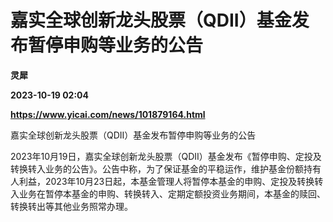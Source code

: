 # 嘉实全球创新龙头股票（QDII）基金发布暂停申购等业务的公告
**灵犀**

**2023-10-19 02:04**

**https://www.yicai.com/news/101879164.html**

嘉实全球创新龙头股票（QDII）基金发布暂停申购等业务的公告

2023年10月19日，嘉实全球创新龙头股票（QDII）基金发布《暂停申购、定投及转换转入业务的公告》。公告中称，为了保证基金的平稳运作，维护基金份额持有人利益，2023年10月23日起，本基金管理人将暂停本基金的申购、定投及转换转入业务在暂停本基金的申购、转换转入、定期定额投资业务期间，本基金的赎回、转换转出等其他业务照常办理。